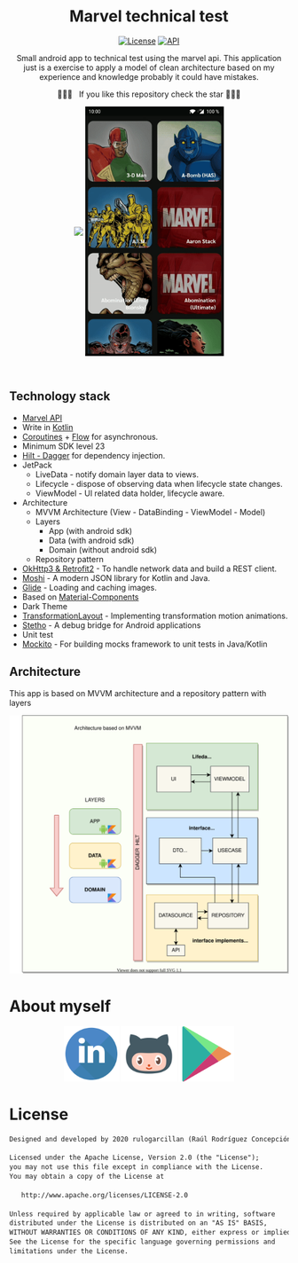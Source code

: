 <h1 align="center">Marvel technical test</h1>

<p align="center">
  <a href="https://opensource.org/licenses/Apache-2.0"><img alt="License" src="https://img.shields.io/badge/License-Apache%202.0-blue.svg"/></a>
  <a href="https://android-arsenal.com/api?level=23"><img alt="API" src="https://img.shields.io/badge/API-23%2B-brightgreen.svg?style=flat"/></a>
</p>

<p align="center">
Small android app to technical test using the marvel api. This application just is a exercise to apply a model of clean architecture based on my experience and knowledge probably it could have mistakes.</p>

<p align="center">🌟🌟🌟 &nbsp; If you like this repository check the star 🌟🌟🌟</p>

<p align="center"><img src="/images/preview.gif" align="center" width="250px"/>&nbsp;<img src="/images/error.gif" align="center" width="250px"/></p>

</br>

## Technology stack
- [Marvel API](https://developer.marvel.com/documentation/getting_started)
- Write in [Kotlin](https://kotlinlang.org/)
- [Coroutines](https://github.com/Kotlin/kotlinx.coroutines) + [Flow](https://kotlin.github.io/kotlinx.coroutines/kotlinx-coroutines-core/kotlinx.coroutines.flow/) for asynchronous.
- Minimum SDK level 23
- [Hilt - Dagger](https://dagger.dev/hilt/) for dependency injection.
- JetPack
  - LiveData - notify domain layer data to views.
  - Lifecycle - dispose of observing data when lifecycle state changes.
  - ViewModel - UI related data holder, lifecycle aware.
- Architecture
  - MVVM Architecture (View - DataBinding - ViewModel - Model)
  - Layers
    - App (with android sdk)
    - Data (with android sdk)
    - Domain (without android sdk)
  - Repository pattern
- [OkHttp3 & Retrofit2](https://github.com/square/retrofit) - To handle network data and build a REST client.
- [Moshi](https://github.com/square/moshi/) - A modern JSON library for Kotlin and Java.
- [Glide](https://github.com/bumptech/glide) - Loading and caching images.
- Based on [Material-Components](https://github.com/material-components/material-components-android)
- Dark Theme
- [TransformationLayout](https://github.com/skydoves/transformationlayout) - Implementing transformation motion animations.
- [Stetho](http://facebook.github.io/stetho/) - A debug bridge for Android applications
- Unit test
- [Mockito](https://site.mockito.org/) - For building mocks framework to unit tests in Java/Kotlin

## Architecture
This app is based on MVVM architecture and a repository pattern with layers

<img alt="Linkedin" src="/images/architecture.svg"/>

# About myself

<p align="center">
  <a href="https://www.linkedin.com/in/raul-rodriguez-concepcion/"><img alt="Linkedin" src="/images/linkedin.svg" width="100px"/></a>
    <a href="https://github.com/rulogarcillan"><img alt="github" src="/images/github.png" width="100px"/></a>
  <a href="https://play.google.com/store/apps/developer?id=Ra%C3%BAl%20R.&hl=es"><img alt="playstore" src="/images/playstore.png" width="100px"/></a>    
</p>

# License
```xml
Designed and developed by 2020 rulogarcillan (Raúl Rodríguez Concepción)

Licensed under the Apache License, Version 2.0 (the "License");
you may not use this file except in compliance with the License.
You may obtain a copy of the License at

   http://www.apache.org/licenses/LICENSE-2.0

Unless required by applicable law or agreed to in writing, software
distributed under the License is distributed on an "AS IS" BASIS,
WITHOUT WARRANTIES OR CONDITIONS OF ANY KIND, either express or implied.
See the License for the specific language governing permissions and
limitations under the License.
```
